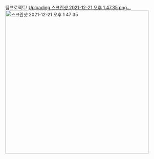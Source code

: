 팀프로젝트!
[Uploading 스크린샷 2021-12-21 오후 1.47.35.png…]()
<img width="448" alt="스크린샷 2021-12-21 오후 1 47 35" src="https://user-images.githubusercontent.com/86342980/146872946-0ce77c95-8655-4079-a0da-07b845b3431d.png">
